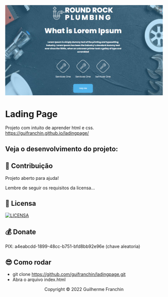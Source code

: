
<img src="./example.png" alt="exemplo imagem">

# Lading Page

Projeto com intuito de aprender html e css.
https://guifranchin.github.io/ladingpage/

## Veja o desenvolvimento do projeto:

## 🤝 Contribuição

Projeto aberto para ajuda!

Lembre de seguir os requisitos da licensa...

## 🔖 Licensa
[![LICENSA](https://img.shields.io/badge/Custom_GPL_3.0-E58080?style=for-the-badge&logo=bookstack&logoColor=white)](/LICENSE)

## 💰 Donate
PIX: a4eabcdd-1899-48cc-b751-bfd8bb92e96e (chave aleatoria)

## 😎 Como rodar

- git clone https://github.com/guifranchin/ladingpage.git
- Abra o arquivo index.html

<p align="center">Copyright © 2022 Guilherme Franchin</p>
